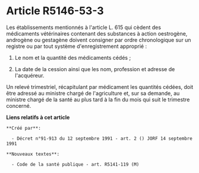 # Article R5146-53-3

Les établissements mentionnés à l'article L. 615 qui cèdent des médicaments vétérinaires contenant des substances à action
oestrogène, androgène ou gestagène doivent consigner par ordre chronologique sur un registre ou par tout système
d'enregistrement approprié :

1. Le nom et la quantité des médicaments cédés ;

2. La date de la cession ainsi que les nom, profession et adresse de l'acquéreur.

Un relevé trimestriel, récapitulant par médicament les quantités cédées, doit être adressé au ministre chargé de
l'agriculture et, sur sa demande, au ministre chargé de la santé au plus tard à la fin du mois qui suit le trimestre
concerné.

**Liens relatifs à cet article**

	**Créé par**:

	  - Décret n°91-913 du 12 septembre 1991 - art. 2 () JORF 14 septembre 1991

	**Nouveaux textes**:

	  - Code de la santé publique - art. R5141-119 (M)
